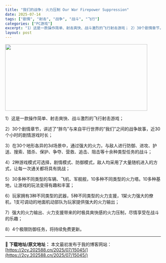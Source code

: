 ```yaml
---
title: "我们的战争: 火力压制 Our War Firepower Suppression"
date: 2025-07-14
tags: ["剧情", "射击", "战争", "战斗", "飞行"]
categories: ["PC游戏"]
excerpt: "1）这是一款操作简单、射击爽快、战斗激烈的飞行射击游戏； 2）30个剧情章节，讲述了“胖鸟”与来自平行世界的“我们”之间的战争故事，近30个小时的剧情游戏时长； 3）在30个地形各异的3d场景中，通过强大的火力，与敌人进行防御、进攻、护送、搜索、猎杀、保护、争夺、营救、追击、阻击等十余种类型任务的战&hellip;"
layout: post
---
```


<img class="aligncenter size-full wp-image-15049" src="https://2cy.202588.cn/wp-content/uploads/2025/07/2025071402234253.webp" alt="" width="460" height="215" />

1）这是一款操作简单、射击爽快、战斗激烈的飞行射击游戏；

2）30个剧情章节，讲述了“胖鸟”与来自平行世界的“我们”之间的战争故事，近30个小时的剧情游戏时长；

3）在30个地形各异的3d场景中，通过强大的火力，与敌人进行防御、进攻、护送、搜索、猎杀、保护、争夺、营救、追击、阻击等十余种类型任务的战斗；

4）2种游戏模式可选择，剧情模式、防御模式，敌人均采用了大量随机进入的方式，让每一次通关都将具有挑战；

5）30多种不同类型的车辆、飞机、军舰舰，10多种不同类型的火力塔。10多种基地，让游戏的玩法变得有趣和丰富；

6）玩家拥有3种不同类型的武器，5种不同类型的火力支援，1架火力强大的僚机，1支可调动的地面机动部队为玩家提供强大的火力输出；

7）强大的火力输出、火力支援带来的时极具爽快感的火力压制，尽情享受在战斗的乐趣；

8）4个极限防御任务，将持续免费更新。

---
📖 **下载地址/原文地址：** 本文最初发布于我的博客网站：[https://2cy.202588.cn/2025/07/15045/](https://2cy.202588.cn/2025/07/15045/)
